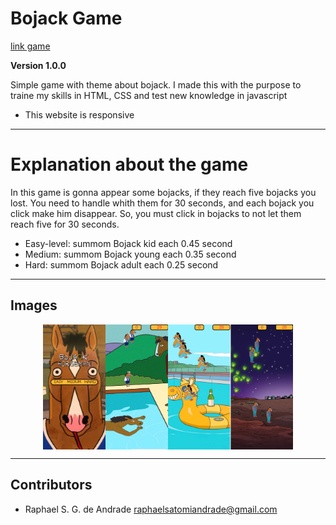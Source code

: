 # Bojack Game

[link game](https://bojack-game.000webhostapp.com/index.html)

**Version 1.0.0**

Simple game with theme about bojack. I made this with the purpose to traine my skills in HTML, CSS and test new knowledge in javascript
- This website is responsive
---
# Explanation about the game

In this game is gonna appear some bojacks, if they reach five bojacks you lost. You need to handle whith them for 30 seconds,
and each bojack you click make him disappear. So, you must click in bojacks to not let them reach five for 30 seconds.  
- Easy-level: summom Bojack kid each 0.45 second<br/>
- Medium: summom Bojack young each 0.35 second<br/>
- Hard: summom Bojack adult each 0.25 second <br/>
---
## Images
<div style="display: flex; justify-content: center">
<img src="assets/images/home.png" width="100" height="200">
<img src="assets/images/easy_level.png" width="100" height="200">
<img src="assets/images/medium_level.png" width="100" height="200">
<img src="assets/images/hard_level.png" width="100" height="200">
</div>


---
## Contributors

- Raphael S. G. de Andrade <raphaelsatomiandrade@gmail.com>
